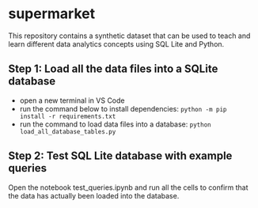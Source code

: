 # supermarket
This repository contains a synthetic dataset that can be used to teach and learn different data analytics concepts using SQL Lite and Python.


## Step 1: Load all the data files into a SQLite database
- open a new terminal in VS Code
- run the command below to install dependencies: <code>python -m pip install -r requirements.txt</code>
- run the command to load data files into a database: <code>python load_all_database_tables.py</code>

## Step 2: Test SQL Lite database with example queries
Open the notebook test_queries.ipynb and run all the cells to confirm that the data has actually been loaded into the database.
